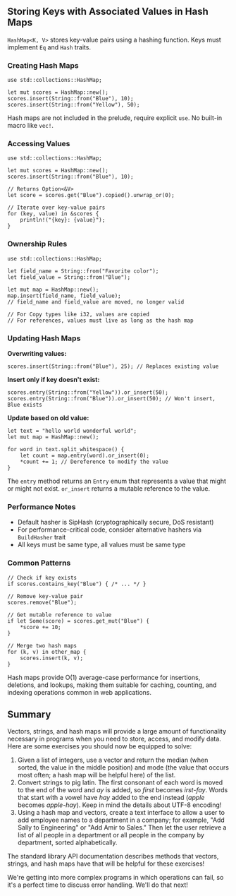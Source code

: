 ## Storing Keys with Associated Values in Hash Maps

`HashMap<K, V>` stores key-value pairs using a hashing function. Keys must implement `Eq` and `Hash` traits.

### Creating Hash Maps

```rust,editable
use std::collections::HashMap;

let mut scores = HashMap::new();
scores.insert(String::from("Blue"), 10);
scores.insert(String::from("Yellow"), 50);
```

Hash maps are not included in the prelude, require explicit `use`. No built-in macro like `vec!`.

### Accessing Values

```rust,editable
use std::collections::HashMap;

let mut scores = HashMap::new();
scores.insert(String::from("Blue"), 10);

// Returns Option<&V>
let score = scores.get("Blue").copied().unwrap_or(0);

// Iterate over key-value pairs
for (key, value) in &scores {
    println!("{key}: {value}");
}
```

### Ownership Rules

```rust,editable
use std::collections::HashMap;

let field_name = String::from("Favorite color");
let field_value = String::from("Blue");

let mut map = HashMap::new();
map.insert(field_name, field_value);
// field_name and field_value are moved, no longer valid

// For Copy types like i32, values are copied
// For references, values must live as long as the hash map
```

### Updating Hash Maps

**Overwriting values:**
```rust,editable
scores.insert(String::from("Blue"), 25); // Replaces existing value
```

**Insert only if key doesn't exist:**
```rust,editable
scores.entry(String::from("Yellow")).or_insert(50);
scores.entry(String::from("Blue")).or_insert(50); // Won't insert, Blue exists
```

**Update based on old value:**
```rust,editable
let text = "hello world wonderful world";
let mut map = HashMap::new();

for word in text.split_whitespace() {
    let count = map.entry(word).or_insert(0);
    *count += 1; // Dereference to modify the value
}
```

The `entry` method returns an `Entry` enum that represents a value that might or might not exist. `or_insert` returns a mutable reference to the value.

### Performance Notes

- Default hasher is SipHash (cryptographically secure, DoS resistant)
- For performance-critical code, consider alternative hashers via `BuildHasher` trait
- All keys must be same type, all values must be same type

### Common Patterns

```rust,editable
// Check if key exists
if scores.contains_key("Blue") { /* ... */ }

// Remove key-value pair
scores.remove("Blue");

// Get mutable reference to value
if let Some(score) = scores.get_mut("Blue") {
    *score += 10;
}

// Merge two hash maps
for (k, v) in other_map {
    scores.insert(k, v);
}
```

Hash maps provide O(1) average-case performance for insertions, deletions, and lookups, making them suitable for caching, counting, and indexing operations common in web applications.

## Summary

Vectors, strings, and hash maps will provide a large amount of functionality
necessary in programs when you need to store, access, and modify data. Here are
some exercises you should now be equipped to solve:

1. Given a list of integers, use a vector and return the median (when sorted,
   the value in the middle position) and mode (the value that occurs most
   often; a hash map will be helpful here) of the list.
1. Convert strings to pig latin. The first consonant of each word is moved to
   the end of the word and _ay_ is added, so _first_ becomes _irst-fay_. Words
   that start with a vowel have _hay_ added to the end instead (_apple_ becomes
   _apple-hay_). Keep in mind the details about UTF-8 encoding!
1. Using a hash map and vectors, create a text interface to allow a user to add
   employee names to a department in a company; for example, "Add Sally to
   Engineering" or "Add Amir to Sales." Then let the user retrieve a list of all
   people in a department or all people in the company by department, sorted
   alphabetically.

The standard library API documentation describes methods that vectors, strings,
and hash maps have that will be helpful for these exercises!

We're getting into more complex programs in which operations can fail, so it's
a perfect time to discuss error handling. We'll do that next!

[validating-references-with-lifetimes]: ch10-03-lifetime-syntax.html#validating-references-with-lifetimes
[access]: #accessing-values-in-a-hash-map
[traits]: ch10-02-traits.html

